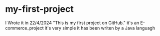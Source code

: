 # my-first-project
 I Wrote it in  22/4/2024
"This is my first project on GitHub."
it's an E-commerce_project it's very simple 
it has been writen by a Java languagh
